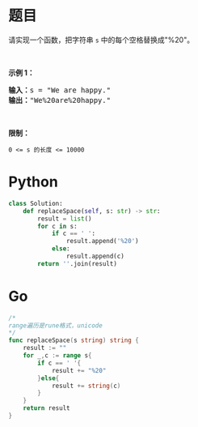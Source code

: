 # 题目
<p>请实现一个函数，把字符串 <code>s</code> 中的每个空格替换成&quot;%20&quot;。</p>

<p>&nbsp;</p>

<p><strong>示例 1：</strong></p>

<pre><strong>输入：</strong>s = &quot;We are happy.&quot;
<strong>输出：</strong>&quot;We%20are%20happy.&quot;</pre>

<p>&nbsp;</p>

<p><strong>限制：</strong></p>

<p><code>0 &lt;= s 的长度 &lt;= 10000</code></p>

# Python

```python
class Solution:
    def replaceSpace(self, s: str) -> str:
        result = list()
        for c in s:
            if c == ' ':
                result.append('%20')
            else:
                result.append(c)
        return ''.join(result)
```

# Go

```go
/*
range遍历是rune格式，unicode
*/
func replaceSpace(s string) string {
    result := ""
    for _,c := range s{
        if c == ' '{
            result += "%20"
        }else{
            result += string(c)
        }
    }
    return result
}
```
